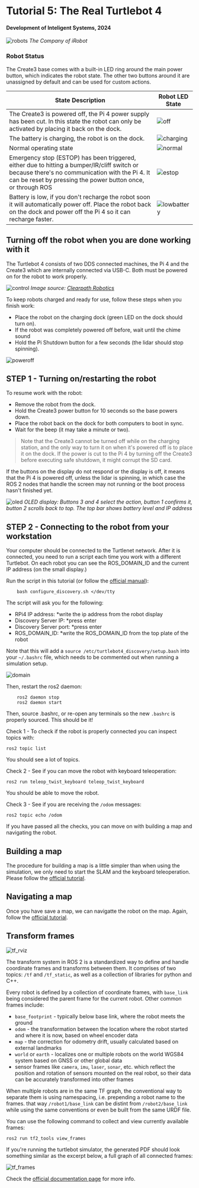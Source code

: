 # Tutorial 5: The Real Turtlebot 4

#### Development of Inteligent Systems, 2024

![robots](figs/robots.png)
*The Company of iRobot*

### Robot Status

The Create3 base comes with a built-in LED ring around the main power button, which indicates the robot state. The other two buttons around it are unassigned by default and can be used for custom actions.

| State Description | Robot LED State |
|------|-------|
| The Create3 is powered off, the Pi 4 power supply has been cut. In this state the robot can only be activated by placing it back on the dock. | ![off](figs/off.png) |
| The battery is charging, the robot is on the dock. | ![charging](figs/charging.png) |
| Normal operating state | ![normal](figs/normal.png) |
| Emergency stop (ESTOP) has been triggered, either due to hitting a bumper/IR/cliff switch or because there's no communication with the Pi 4. It can be reset by pressing the power button once, or through ROS | ![estop](figs/estop.png) |
| Battery is low, if you don't recharge the robot soon it will automatically power off. Place the robot back on the dock and power off the Pi 4 so it can recharge faster. | ![lowbattery](figs/lowbattery.png) |

## Turning off the robot when you are done working with it
The Turtlebot 4 consists of two DDS connected machines, the Pi 4 and the Create3 which are internally connected via USB-C. Both must be powered on for the robot to work properly.

![control](figs/control.png)
*Image source: [Clearpath Robotics](https://turtlebot.github.io/turtlebot4-user-manual/mechanical/turtlebot4.html#removing-the-pcba)*

To keep robots charged and ready for use, follow these steps when you finish work:
- Place the robot on the charging dock (green LED on the dock should turn on).
- If the robot was completely powered off before, wait until the chime sound
- Hold the Pi Shutdown button for a few seconds (the lidar should stop spinning).

![poweroff](figs/poweroff.png)

## STEP 1 - Turning on/restarting the robot 

To resume work with the robot:
- Remove the robot from the dock.
- Hold the Create3 power button for 10 seconds so the base powers down.
- Place the robot back on the dock for both computers to boot in sync.
- Wait for the beep (it may take a minute or two).

> Note that the Create3 cannot be turned off while on the charging station, and the only way to turn it on when it's powered off is to place it on the dock. If the power is cut to the Pi 4 by turning off the Create3 before executing safe shutdown, it might corrupt the SD card.

If the buttons on the display do not respond or the display is off, it means that the Pi 4 is powered off, unless the lidar is spinning, in which case the ROS 2 nodes that handle the screen may not running or the boot process hasn't finished yet.

![oled](figs/oled.png)
*OLED display: Buttons 3 and 4 select the action, button 1 confirms it, button 2 scrolls back to top. The top bar shows battery level and IP address*

## STEP 2 - Connecting to the robot from your workstation

Your computer should be connected to the Turtlenet network. After it is connected, you need to run a script each time you work with a different Turtlebot. On each robot you can see the ROS_DOMAIN_ID and the current IP address (on the small display.)

Run the script in this tutorial (or follow the [official manual](https://turtlebot.github.io/turtlebot4-user-manual/setup/discovery_server.html#user-pc)):
```
    bash configure_discovery.sh </dev/tty
```

The script will ask you for the following:

- RPi4 IP address: *write the ip address from the robot display
- Discovery Server IP: *press enter
- Discovery Server port: *press enter
- ROS_DOMAIN_ID: *write the ROS_DOMAIN_ID from the top plate of the robot

Note that this will add a `source /etc/turtlebot4_discovery/setup.bash` into your `~/.bashrc` file, which needs to be commented out when running a simulation setup.

![domain](figs/domain.png)

Then, restart the ros2 daemon:
```
    ros2 daemon stop
    ros2 daemon start
```
 
Then, source .bashrc, or re-open any terminals so the new `.bashrc` is properly sourced. This should be it!

Check 1 - To check if the robot is properly connected you can inspect topics with:

    ros2 topic list

You should see a lot of topics.

Check 2 - See if you can move the robot with keyboard teleoperation:

    ros2 run teleop_twist_keyboard teleop_twist_keyboard

You should be able to move the robot.

Check 3 - See if you are receiving the `/odom` messages:

    ros2 topic echo /odom

If you have passed all the checks, you can move on with building a map and navigating the robot.

## Building a map

The procedure for building a map is a little simpler than when using the simulation, we only need to start the SLAM and the keyboard teleoperation. Please follow the [official tutorial](https://turtlebot.github.io/turtlebot4-user-manual/tutorials/generate_map.html).

## Navigating a map

Once you have save a map, we can navigatte the robot on the map. Again, follow the [official tutorial](https://turtlebot.github.io/turtlebot4-user-manual/tutorials/navigation.html).

## Transform frames

![tf_rviz](figs/tf_rviz.png)

The transform system in ROS 2 is a standardized way to define and handle coordinate frames and transforms between them. It comprises of two topics: `/tf` and `/tf_static`, as well as a collection of libraries for python and C++.

Every robot is defined by a collection of coordinate frames, with `base_link` being considered the parent frame for the current robot. Other common frames include:

- `base_footprint` - typically below base link, where the robot meets the ground
- `odom` - the transformation between the location where the robot started and where it is now, based on wheel encoder data
- `map` - the correction for odometry drift, usually calculated based on external landmarks
- `world` or `earth` - localizes one or multiple robots on the world WGS84 system based on GNSS or other global data
- sensor frames like `camera`, `imu`, `laser`, `sonar`, etc. which reflect the position and rotation of sensors mounted on the real robot, so their data can be accurately transformed into other frames

When multiple robots are in the same TF graph, the conventional way to separate them is using namespacing, i.e. prepending a robot name to the frames. that way `/robot1/base_link` can be distint from `/robot2/base_link` while using the same conventions or even be built from the same URDF file.

You can use the following command to collect and view currently available frames:

    ros2 run tf2_tools view_frames

If you're running the turtlebot simulator, the generated PDF should look something similar as the excerpt below, a full graph of all connected frames:

![tf_frames](figs/tf_frames.png)

Check the [official documentation page](https://docs.ros.org/en/humble/Tutorials/Intermediate/Tf2/Introduction-To-Tf2.html) for more info.
